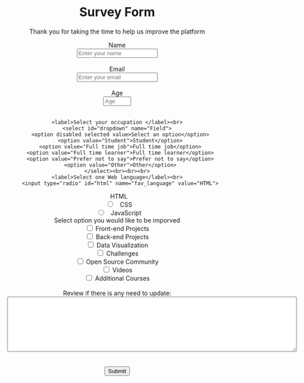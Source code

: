 <!DOCTYPE html>
<html>
<head></head>
<body>
 <center>
  <h1 id="title">Survey Form</h1>
  <p id="description">Thank you for taking the time to help us improve the platform</p>
 </center>
 <center>
   <form id="survey-form">
    <label for="name" id="name-label">Name</label><br>
    <input type="text" id="name" name="name" placeholder="Enter your name" required><br><br>
    <label for="email" id="email-label">Email</label><br>
    <input type="email" id="email" name="email" placeholder="Enter your email" required><br><br>
    <label for="number" id="number-label">Age</label><br>
    <input type="number" id="number" name="number" min="0"max="100" placeholder="Age" required><br><br>
    
    <label>Select your occupation </label><br>
    <select id="dropdown" name="Field">
      <option disabled selected value>Select an option</option>
      <option value="Student">Student</option>
      <option value="Full time job">Full time job</option>
      <option value="Full time learner">Full time learner</option>
      <option value="Prefer not to say">Prefer not to say</option>
      <option value="Other">Other</option>
    </select><br><br><br>
    <label>Select one Web language</label><br>
      <input type="radio" id="html" name="fav_language" value="HTML">
      <label for="html">HTML</label><br>
      <input type="radio" id="css" name="fav_language" value="CSS">
      <label for="css">CSS</label><br>
      <input type="radio" id="javascript" name="fav_language" value="JavaScript">
      <label for="javascript">JavaScript</label><br>
    <label>Select option you would like to be imporved</label><br>
      <input type="checkbox" id="option1" name="option1" value="Front-end Projects">
      <label for="option1">Front-end Projects</label><br>
      <input type="checkbox" id="option2" name="option2" value="Back-end Projects">
      <label for="option2">Back-end Projects</label><br>
      <input type="checkbox" id="option3" name="option3" value="Data Visualization">
      <label for="option3">Data Visualization</label><br>
      <input type="checkbox" id="option4" name="option4" value="Challenges">
      <label for="option4">Challenges</label><br>
      <input type="checkbox" id="option5" name="option5" value="Open Source Community">
      <label for="option5">Open Source Community</label><br>
      <input type="checkbox" id="option6" name="option6" value="Videos">
      <label for="option6">Videos</label><br>
      <input type="checkbox" id="option7" name="option7" value="Additional Courses">
      <label for="option7">Additional Courses</label><br><br>
      <label for="review">Review if there is any need to update:</label><br>
       <textarea id="review" name="review" rows="8" cols="80">
       </textarea>
    <br><br><br>
    <input type="submit" value="Submit" id="submit">
   </form>
 </center>
</body>
<script src="https://cdn.freecodecamp.org/testable-projects-fcc/v1/bundle.js"></script>
</html>
